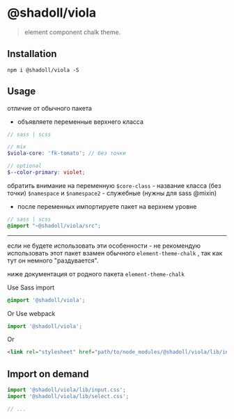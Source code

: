 # @shadoll/viola
> element component chalk theme.


## Installation
```shell
npm i @shadoll/viola -S
```

## Usage

отличие от обычного пакета

- объявляете переменные верхнего класса
```scss
// sass | scss

// mix
$viola-core: 'fk-tomato'; // без точки

// optional
$--color-primary: violet;
```
обратить внимание на переменную `$core-class` - название класса (без точки)
`$namespace` и `$namespace2` - служебные (нужны для sass @mixin)

- после переменных импортируете пакет на верхнем уровне
```scss
// sass | scss
@import "~@shadoll/viola/src";
```

---

если не будете использовать эти особенности - не рекомендую использовать этот 
пакет взамен обычного `element-theme-chalk` , так как тут он немного "раздувается".

ниже документация от родного пакета `element-theme-chalk`

Use Sass import
```css
@import '@shadoll/viola';
```

Or Use webpack
```javascript
import '@shadoll/viola';
```

Or
```html
<link rel="stylesheet" href="path/to/node_modules/@shadoll/viola/lib/index.css">
```

##  Import on demand
```javascript
import '@shadoll/viola/lib/input.css';
import '@shadoll/viola/lib/select.css';

// ...
```

